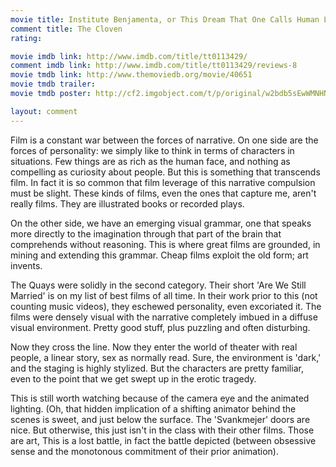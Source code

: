 ```yaml
---
movie title: Institute Benjamenta, or This Dream That One Calls Human Life
comment title: The Cloven
rating: 

movie imdb link: http://www.imdb.com/title/tt0113429/
comment imdb link: http://www.imdb.com/title/tt0113429/reviews-8
movie tmdb link: http://www.themoviedb.org/movie/40651
movie tmdb trailer: 
movie tmdb poster: http://cf2.imgobject.com/t/p/original/w2bdb5sEwWMNHN08KntkS06z4wA.jpg

layout: comment
---
```


Film is a constant war between the forces of narrative. On one side are the forces of personality: we simply like to think in terms of characters in situations. Few things are as rich as the human face, and nothing as compelling as curiosity about people. But this is something that transcends film. In fact it is so common that film leverage of this narrative compulsion must be slight. These kinds of films, even the ones that capture me, aren't really films. They are illustrated books or recorded plays.

On the other side, we have an emerging visual grammar, one that speaks more directly to the imagination through that part of the brain that comprehends without reasoning. This is where great films are grounded, in mining and extending this grammar. Cheap films exploit the old form; art invents.

The Quays were solidly in the second category. Their short 'Are We Still Married' is on my list of best films of all time. In their work prior to this (not counting music videos), they eschewed personality, even excoriated it. The films were densely visual with the narrative completely imbued in a diffuse visual environment. Pretty good stuff, plus puzzling and often disturbing. 

Now they cross the line. Now they enter the world of theater with real people, a linear story, sex as normally read. Sure, the environment is 'dark,' and the staging is highly stylized. But the characters are pretty familiar, even to the point that we get swept up in the erotic tragedy.

This is still worth watching because of the camera eye and the animated lighting. (Oh, that hidden implication of a shifting animator behind the scenes is sweet, and just below the surface. The 'Svankmejer' doors are nice. But otherwise, this just isn't in the class with their other films. Those are art, This is a lost battle, in fact the battle depicted (between obsessive sense and the monotonous commitment of their prior animation).